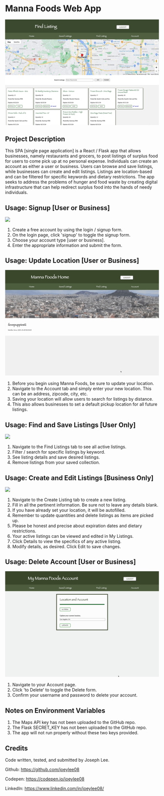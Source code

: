 # Manna Foods Web App

![](images/mannafoods.jpg)

## Project Description

This SPA [single page application] is a React / Flask app that allows businesses, namely restaurants and grocers, to post listings of surplus food for users to come pick up at no personal expense. Individuals can create an account as either a user or business. Users can browse and save listings, while businesses can create and edit listings. Listings are location-based and can be filtered for specific keywords and dietary restrictions. The app seeks to address the problems of hunger and food waste by creating digital infrastructure that can help redirect surplus food into the hands of needy individuals.

## Usage: Signup [User or Business]

![](images/signup.gif)

1. Create a free account by using the login / signup form.
2. On the login page, click 'signup' to toggle the signup form.
3. Choose your account type [user or business].
4. Enter the appropriate information and submit the form.

## Usage: Update Location [User or Business]

![](images/updatelocation.gif)

1. Before you begin using Manna Foods, be sure to update your location.
2. Navigate to the Account tab and simply enter your new location. This can be an address, zipcode, city, etc.
3. Saving your location will allow users to search for listings by distance.
4. This also allows businesses to set a default pickup location for all future listings.

## Usage: Find and Save Listings [User Only]

![](images/findandsave.gif)

1. Navigate to the Find Listings tab to see all active listings.
2. Filter / search for specific listings by keyword.
3. See listing details and save desired listings.
4. Remove listings from your saved collection.

## Usage: Create and Edit Listings [Business Only]

![](images/createedit.gif)

1. Navigate to the Create Listing tab to create a new listing.
2. Fill in all the pertinent information. Be sure not to leave any details blank.
3. If you have already set your location, it will be autofilled.
4. Remember to update quantities and delete listings as items are picked up.
5. Please be honest and precise about expiration dates and dietary restrictions.
6. Your active listings can be viewed and edited in My Listings.
7. Click Details to view the specifics of any active listing.
8. Modify details, as desired. Click Edit to save changes.

## Usage: Delete Account [User or Business]

![](images/deleteacc.gif)

1. Navigate to your Account page.
2. Click 'to Delete' to toggle the Delete form.
3. Confirm your username and password to delete your account.

## Notes on Environment Variables

1. The Maps API key has not been uploaded to the GitHub repo.
2. The Flask SECRET_KEY has not been uploaded to the GitHub repo.
3. The app will not run properly without these two keys provided.

## Credits

Code written, tested, and submitted by Joseph Lee.

Github: https://github.com/joeylee08

Codepen: https://codepen.io/joeylee08

LinkedIn: https://www.linkedin.com/in/joeylee08/